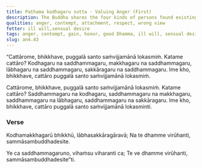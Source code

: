 ```yaml
---
title: Paṭhama kodhagaru sutta - Valuing Anger (First)
description: The Buddha shares the four kinds of persons found existing in the world - those who value anger, contempt, gain, and honor, and those who value the good Dhamma instead.
qualities: anger, contempt, attachment, respect, wrong view
fetter: ill will,sensual desire
tags: anger, contempt, gain, honor, good Dhamma, ill will, sensual desire, an, an4
slug: an4.43
---
```


“Cattārome, bhikkhave, puggalā santo saṁvijjamānā lokasmiṁ. Katame cattāro? Kodhagaru na saddhammagaru, makkhagaru na saddhammagaru, lābhagaru na saddhammagaru, sakkāragaru na saddhammagaru. Ime kho, bhikkhave, cattāro puggalā santo saṁvijjamānā lokasmiṁ.

Cattārome, bhikkhave, puggalā santo saṁvijjamānā lokasmiṁ. Katame cattāro? Saddhammagaru na kodhagaru, saddhammagaru na makkhagaru, saddhammagaru na lābhagaru, saddhammagaru na sakkāragaru. Ime kho, bhikkhave, cattāro puggalā santo saṁvijjamānā lokasminti.

### Verse

Kodhamakkhagarū bhikkhū,
lābhasakkāragāravā;
Na te dhamme virūhanti,
sammāsambuddhadesite.

Ye ca saddhammagaruno,
vihaṁsu viharanti ca;
Te ve dhamme virūhanti,
sammāsambuddhadesite”ti.
